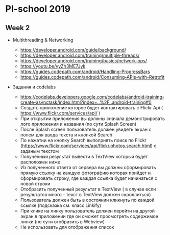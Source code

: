 # PI-school 2019

## Week 2
- Multithreading & Networking
  - https://developer.android.com/guide/background/
  - https://developer.android.com/training/multiple-threads/
  - https://developer.android.com/training/basics/network-ops/
  - https://youtu.be/yyZh3ME7Jyk 
  - https://guides.codepath.com/android/Handling-ProgressBars
  - https://guides.codepath.com/android/Consuming-APIs-with-Retrofit

 - Задания и codelabs
   - https://codelabs.developers.google.com/codelabs/android-training-create-asynctask/index.html?index=..%2F..android-training#0
   - Создать приложение которое будет контактировать с Flickr Api ( https://www.flickr.com/services/api/ ) 
   - При открытии приложения вы должны сначала демонстрировать лого приложения и названия (по сути Splash Screen)
   - После  Splash screen пользователь должен увидеть экран с полем для ввода текста и кнопкой Search
   - По нажатии на кнопку Search выполрнять поиск по Flickr (https://www.flickr.com/services/api/flickr.photos.search.html) с      заданым текстом
   - Полученный результат вывести в TextView который будет расположен ниже
   - Из полученного ответа от сервера вы должны сформировать прямую ссылку на каждую фотографию которая прийдет и сформировать строку, где каждая ссылка будет начинаться с новой строки
   - Отобразить полученный результат в TextView ( в случае если результатов много - текст в TextView должен скроллиться)
   - Пользователь должен быть в состоянии кликнуть по каждой ссылке (подсказка см. класс Linkify)
   - При клике на линку пользователь должен перейти на другой экран в приложении где он сможет просмотреть содержимое линки (по сути отобразить в Webview)
   - Не использовать для отображения список
